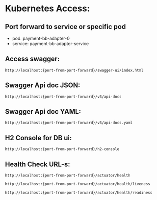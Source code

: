 # Kubernetes Access:

## Port forward to service or specific pod
- pod: payment-bb-adapter-0
- service: payment-bb-adapter-service

## Access swagger:
```
http://localhost:{port-from-port-forward}/swagger-ui/index.html
```

## Swagger Api doc JSON:
```
http://localhost:{port-from-port-forward}/v3/api-docs
```

## Swagger Api doc YAML:
```
http://localhost:{port-from-port-forward}/v3/api-docs.yaml
```

## H2 Console for DB ui:
```
http://localhost:{port-from-port-forward}/h2-console
```


## Health Check URL-s:
```
http://localhost:{port-from-port-forward}/actuator/health

http://localhost:{port-from-port-forward}/actuator/health/liveness

http://localhost:{port-from-port-forward}/actuator/health/readiness
```
